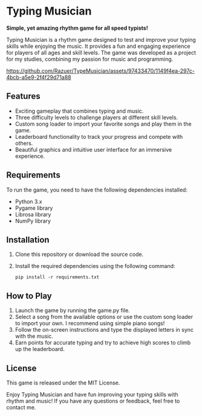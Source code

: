 # Typing Musician

**Simple, yet amazing rhythm game for all speed typists!**

Typing Musician is a rhythm game designed to test and improve your typing skills while enjoying the music. It provides a fun and engaging experience for players of all ages and skill levels. The game was developed as a project for my studies, combining my passion for music and programming.



https://github.com/Razuer/TypeMusician/assets/97433470/1149f4ea-297c-4bcb-a5e9-2f4f29d71a88



## Features

- Exciting gameplay that combines typing and music.
- Three difficulty levels to challenge players at different skill levels.
- Custom song loader to import your favorite songs and play them in the game.
- Leaderboard functionality to track your progress and compete with others.
- Beautiful graphics and intuitive user interface for an immersive experience.

## Requirements

To run the game, you need to have the following dependencies installed:

- Python 3.x
- Pygame library
- Librosa library
- NumPy library

## Installation

1. Clone this repository or download the source code.
2. Install the required dependencies using the following command:
   
   ```shell
   pip install -r requirements.txt

## How to Play

1. Launch the game by running the game.py file.
2. Select a song from the available options or use the custom song loader to import your own. I recommend using simple piano songs!
3. Follow the on-screen instructions and type the displayed letters in sync with the music.
4. Earn points for accurate typing and try to achieve high scores to climb up the leaderboard.

## License
This game is released under the MIT License.

Enjoy Typing Musician and have fun improving your typing skills with rhythm and music! If you have any questions or feedback, feel free to contact me.
